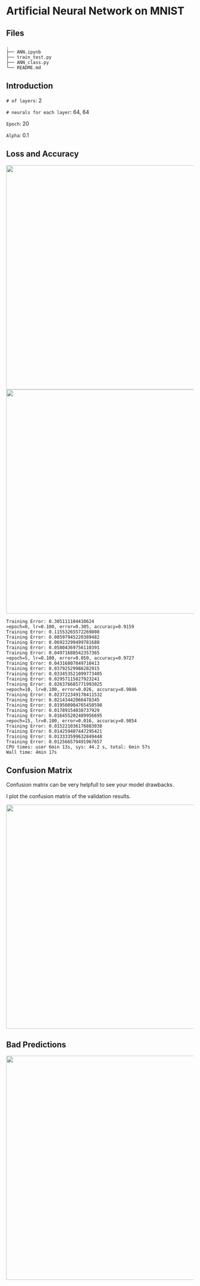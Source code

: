 # Artificial Neural Network on MNIST


## Files

```
.
├── ANN.ipynb
├── train_test.py
├── ANN_class.py
└── README.md
```
## Introduction

`# of layers`: 2

`# neurals for each layer`: 64, 64

`Epoch`: 20

`Alpha`: 0.1



## Loss and Accuracy

<img src="https://github.com/trexwithoutt/Artificial_Neural_Network_detecting_MNIST/blob/master/loss.png" width="600">

<img src="https://github.com/trexwithoutt/Artificial_Neural_Network_detecting_MNIST/blob/master/accuracy.png" width="600">



```
Training Error: 0.305111104410624
>epoch=0, lr=0.100, error=0.305, accuracy=0.9159
Training Error: 0.11553265572269808
Training Error: 0.08597945220389482
Training Error: 0.06923299499781688
Training Error: 0.05804369756110391
Training Error: 0.04971688542357365
>epoch=5, lr=0.100, error=0.050, accuracy=0.9727
Training Error: 0.04316807849710413
Training Error: 0.03792529986282915
Training Error: 0.033453521099773405
Training Error: 0.02957115827923241
Training Error: 0.026376685771993025
>epoch=10, lr=0.100, error=0.026, accuracy=0.9846
Training Error: 0.023722349178411532
Training Error: 0.02143442066478345
Training Error: 0.019500904765450598
Training Error: 0.01789154038737929
Training Error: 0.016455202489956695
>epoch=15, lr=0.100, error=0.016, accuracy=0.9854
Training Error: 0.015221036176883038
Training Error: 0.014259407447295421
Training Error: 0.013333599632849448
Training Error: 0.012566579491967657
CPU times: user 6min 13s, sys: 44.2 s, total: 6min 57s
Wall time: 4min 17s

```

## Confusion Matrix

Confusion matrix can be very helpfull to see your model drawbacks.

I plot the confusion matrix of the validation results.

<img src="https://github.com/trexwithoutt/Artificial_Neural_Network_detecting_MNIST/blob/master/cm.png" width="600">


## Bad Predictions

<img src="https://github.com/trexwithoutt/Artificial_Neural_Network_detecting_MNIST/blob/master/wrong_ex.png" width="600">


